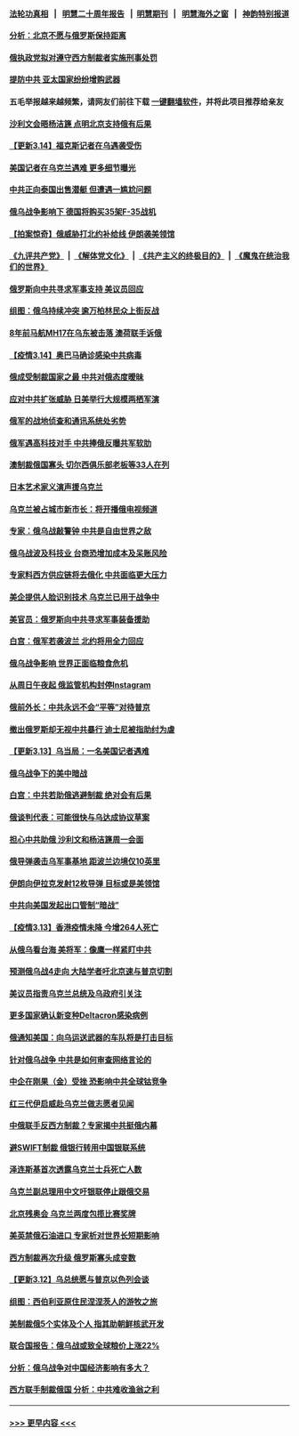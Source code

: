 #### [法轮功真相](https://github.com/gfw-breaker/truth/blob/master/README.md?t=0) &nbsp;&nbsp;|&nbsp;&nbsp; [明慧二十周年报告](https://github.com/gfw-breaker/mh-reports/blob/master/README.md?t=0) &nbsp;&nbsp;|&nbsp;&nbsp;[明慧期刊](https://github.com/gfw-breaker/mh-qikan) &nbsp;&nbsp;|&nbsp;&nbsp; [明慧海外之窗](https://github.com/gfw-breaker/mh-news/blob/master/README.md?t=0) &nbsp;&nbsp;|&nbsp;&nbsp; [神韵特别报道](https://github.com/gfw-breaker/mh-news/blob/master/shenyun.md?t=0)
#### [分析：北京不愿与俄罗斯保持距离](../pages/nsc418/n13646157.md?t=03150751) 
#### [俄执政党拟对遵守西方制裁者实施刑事处罚](../pages/nsc418/n13646095.md?t=03150751) 
#### [提防中共 亚太国家纷纷增购武器](../pages/nsc418/n13645942.md?t=03150751) 
#### 五毛举报越来越频繁，请网友们前往下载 [一键翻墙软件](https://github.com/gfw-breaker/ssr-accounts)，并将此项目推荐给亲友
#### [沙利文会晤杨洁篪 点明北京支持俄有后果](../pages/nsc418/n13646140.md?t=03150751) 
#### [【更新3.14】福克斯记者在乌遇袭受伤](../pages/nsc418/n13645306.md?t=03150751) 
#### [美国记者在乌克兰遇难 更多细节曝光](../pages/nsc418/n13645652.md?t=03150751) 
#### [中共正向泰国出售潜艇 但遭遇一尴尬问题](../pages/nsc418/n13645979.md?t=03150751) 
#### [俄乌战争影响下 德国将购买35架F-35战机](../pages/nsc418/n13645944.md?t=03150751) 
#### [【拍案惊奇】俄威胁打北约补给线 伊朗袭美领馆](../pages/nsc418/n13645332.md?t=03150751) 
#### [《九评共产党》](https://github.com/begood0513/9ping.md/blob/master/README.md) &nbsp;|&nbsp; [《解体党文化》](../../../../jtdwh.md/blob/master/README.md)  &nbsp;|&nbsp; [《共产主义的终极目的》](../../../../gczydzjmd.md/blob/master/README.md) &nbsp;|&nbsp; [《魔鬼在统治我们的世界》](../../../../mgztzwmdsj.md/blob/master/README.md) 
#### [俄罗斯向中共寻求军事支持 美议员回应](../pages/nsc418/n13645800.md?t=03150751) 
#### [组图：俄乌持续冲突 逾万柏林民众上街反战](../pages/nsc418/n13645089.md?t=03150751) 
#### [8年前马航MH17在乌东被击落 澳荷联手诉俄](../pages/nsc418/n13645268.md?t=03150751) 
#### [【疫情3.14】奥巴马确诊感染中共病毒](../pages/nsc418/n13644460.md?t=03150751) 
#### [俄成受制裁国家之最 中共对俄态度暧昧](../pages/nsc418/n13645068.md?t=03150751) 
#### [应对中共扩张威胁 日美举行大规模两栖军演](../pages/nsc418/n13644962.md?t=03150751) 
#### [俄军的战地侦查和通讯系统处劣势](../pages/nsc418/n13645012.md?t=03150751) 
#### [俄军遇高科技对手 中共捧俄反曝共军软肋](../pages/nsc418/n13644978.md?t=03150751) 
#### [澳制裁俄国寡头 切尔西俱乐部老板等33人在列](../pages/nsc418/n13644771.md?t=03150751) 
#### [日本艺术家义演声援乌克兰](../pages/nsc418/n13644759.md?t=03150751) 
#### [乌克兰被占城市新市长：将开播俄电视频道](../pages/nsc418/n13644101.md?t=03150751) 
#### [专家：俄乌战敲警钟 中共是自由世界之敌](../pages/nsc418/n13644294.md?t=03150751) 
#### [俄乌战波及科技业 台商恐增加成本及呆账风险](../pages/nsc418/n13644162.md?t=03150751) 
#### [专家料西方供应链将去俄化 中共面临更大压力](../pages/nsc418/n13644122.md?t=03150751) 
#### [美企提供人脸识别技术 乌克兰已用于战争中](../pages/nsc418/n13643691.md?t=03150751) 
#### [美官员：俄罗斯向中共寻求军事装备援助](../pages/nsc418/n13643751.md?t=03150751) 
#### [白宫：俄军若袭波兰 北约将用全力回应](../pages/nsc418/n13643668.md?t=03150751) 
#### [俄乌战争影响 世界正面临粮食危机](../pages/nsc418/n13643755.md?t=03150751) 
#### [从周日午夜起 俄监管机构封停Instagram](../pages/nsc418/n13643449.md?t=03150751) 
#### [俄前外长：中共永远不会“平等”对待普京](../pages/nsc418/n13643595.md?t=03150751) 
#### [撤出俄罗斯却无视中共暴行 迪士尼被指助纣为虐](../pages/nsc418/n13643422.md?t=03150751) 
#### [【更新3.13】乌当局：一名美国记者遇难](../pages/nsc418/n13643046.md?t=03150751) 
#### [俄乌战争下的美中暗战](../pages/nsc418/n13639921.md?t=03150751) 
#### [白宫：中共若助俄逃避制裁 绝对会有后果](../pages/nsc418/n13643513.md?t=03150751) 
#### [俄谈判代表：可能很快与乌达成协议草案](../pages/nsc418/n13643399.md?t=03150751) 
#### [担心中共助俄 沙利文和杨洁篪周一会面](../pages/nsc418/n13643432.md?t=03150751) 
#### [俄导弹袭击乌军事基地 距波兰边境仅10英里](../pages/nsc418/n13643362.md?t=03150751) 
#### [伊朗向伊拉克发射12枚导弹 目标或是美领馆](../pages/nsc418/n13642988.md?t=03150751) 
#### [中共向美国发起出口管制“暗战”](../pages/nsc418/n13612465.md?t=03150751) 
#### [【疫情3.13】香港疫情未降 今增264人死亡](../pages/nsc418/n13642734.md?t=03150751) 
#### [从俄乌看台海 美将军：像鹰一样紧盯中共](../pages/nsc418/n13637731.md?t=03150751) 
#### [预测俄乌战4走向 大陆学者吁北京速与普京切割](../pages/nsc418/n13642384.md?t=03150751) 
#### [美议员指责乌克兰总统及乌政府引关注](../pages/nsc418/n13642446.md?t=03150751) 
#### [更多国家确认新变种Deltacron感染病例](../pages/nsc418/n13642048.md?t=03150751) 
#### [俄通知美国：向乌运送武器的车队将是打击目标](../pages/nsc418/n13642030.md?t=03150751) 
#### [针对俄乌战争 中共是如何审查网络言论的](../pages/nsc418/n13641851.md?t=03150751) 
#### [中企在刚果（金）受挫 恐影响中共全球钴竞争](../pages/nsc418/n13641727.md?t=03150751) 
#### [红三代伊启威赴乌克兰做志愿者见闻](../pages/nsc418/n13641454.md?t=03150751) 
#### [中俄联手反西方制裁？专家揭中共挺俄内幕](../pages/nsc418/n13639480.md?t=03150751) 
#### [避SWIFT制裁 俄银行转用中国银联系统](../pages/nsc418/n13641855.md?t=03150751) 
#### [泽连斯基首次透露乌克兰士兵死亡人数](../pages/nsc418/n13641712.md?t=03150751) 
#### [乌克兰副总理用中文吁银联停止跟俄交易](../pages/nsc418/n13641639.md?t=03150751) 
#### [北京残奥会 乌克兰两度包揽比赛奖牌](../pages/nsc418/n13641596.md?t=03150751) 
#### [美英禁俄石油进口 专家析对世界长短期影响](../pages/nsc418/n13641574.md?t=03150751) 
#### [西方制裁再次升级 俄罗斯寡头成变数](../pages/nsc418/n13641455.md?t=03150751) 
#### [【更新3.12】乌总统愿与普京以色列会谈](../pages/nsc418/n13641342.md?t=03150751) 
#### [组图：西伯利亚原住民涅涅茨人的游牧之旅](../pages/nsc418/n13641052.md?t=03150751) 
#### [美制裁俄5个实体及个人 指其助朝鲜核武开发](../pages/nsc418/n13641005.md?t=03150751) 
#### [联合国报告：俄乌战或致全球粮价上涨22%](../pages/nsc418/n13640384.md?t=03150751) 
#### [分析：俄乌战争对中国经济影响有多大？](../pages/nsc418/n13640472.md?t=03150751) 
#### [西方联手制裁俄国 分析：中共难收渔翁之利](../pages/nsc418/n13640767.md?t=03150751) 

----
#### [ >>> 更早内容 <<< ](../indexes/nsc418-earlier.md)
